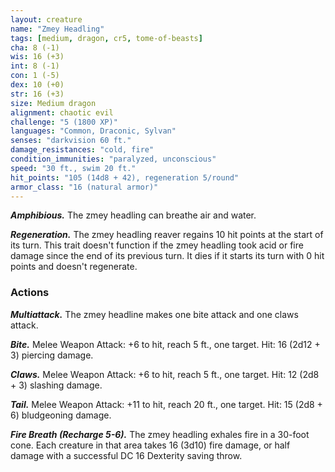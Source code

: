 ```yaml
---
layout: creature
name: "Zmey Headling"
tags: [medium, dragon, cr5, tome-of-beasts]
cha: 8 (-1)
wis: 16 (+3)
int: 8 (-1)
con: 1 (-5)
dex: 10 (+0)
str: 16 (+3)
size: Medium dragon
alignment: chaotic evil
challenge: "5 (1800 XP)"
languages: "Common, Draconic, Sylvan"
senses: "darkvision 60 ft."
damage_resistances: "cold, fire"
condition_immunities: "paralyzed, unconscious"
speed: "30 ft., swim 20 ft."
hit_points: "105 (14d8 + 42), regeneration 5/round"
armor_class: "16 (natural armor)"
---
```


***Amphibious.*** The zmey headling can breathe air and water.

***Regeneration.*** The zmey headling reaver regains 10 hit points at the start of its turn. This trait doesn't function if the zmey headling took acid or fire damage since the end of its previous turn. It dies if it starts its turn with 0 hit points and doesn't regenerate.

### Actions

***Multiattack.*** The zmey headline makes one bite attack and one claws attack.

***Bite.*** Melee Weapon Attack: +6 to hit, reach 5 ft., one target. Hit: 16 (2d12 + 3) piercing damage.

***Claws.*** Melee Weapon Attack: +6 to hit, reach 5 ft., one target. Hit: 12 (2d8 + 3) slashing damage.

***Tail.*** Melee Weapon Attack: +11 to hit, reach 20 ft., one target. Hit: 15 (2d8 + 6) bludgeoning damage.

***Fire Breath (Recharge 5-6).*** The zmey headling exhales fire in a 30-foot cone. Each creature in that area takes 16 (3d10) fire damage, or half damage with a successful DC 16 Dexterity saving throw.

